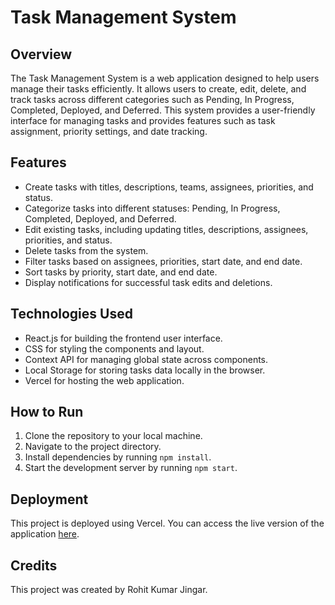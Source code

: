 # Task Management System

## Overview
The Task Management System is a web application designed to help users manage their tasks efficiently. It allows users to create, edit, delete, and track tasks across different categories such as Pending, In Progress, Completed, Deployed, and Deferred. This system provides a user-friendly interface for managing tasks and provides features such as task assignment, priority settings, and date tracking.

## Features
- Create tasks with titles, descriptions, teams, assignees, priorities, and status.
- Categorize tasks into different statuses: Pending, In Progress, Completed, Deployed, and Deferred.
- Edit existing tasks, including updating titles, descriptions, assignees, priorities, and status.
- Delete tasks from the system.
- Filter tasks based on assignees, priorities, start date, and end date.
- Sort tasks by priority, start date, and end date.
- Display notifications for successful task edits and deletions.

## Technologies Used
- React.js for building the frontend user interface.
- CSS for styling the components and layout.
- Context API for managing global state across components.
- Local Storage for storing tasks data locally in the browser.
- Vercel for hosting the web application.

## How to Run
1. Clone the repository to your local machine.
2. Navigate to the project directory.
3. Install dependencies by running `npm install`.
4. Start the development server by running `npm start`.

## Deployment
This project is deployed using Vercel. You can access the live version of the application [here](https://taskplanner-ntny4v8eh-rohitjingar.vercel.app/).

## Credits
This project was created by Rohit Kumar Jingar.


